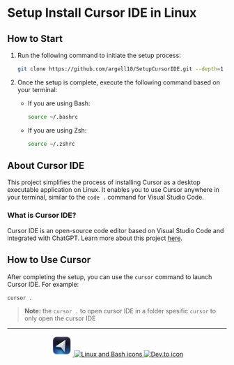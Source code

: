 # Setup Install Cursor IDE in Linux

## How to Start

1. Run the following command to initiate the setup process:

    ```bash
    git clone https://github.com/argell10/SetupCursorIDE.git --depth=1 && cd hikari-ken/setup_cursor && ./install.sh
    ```

2. Once the setup is complete, execute the following command based on your terminal:

    - If you are using Bash:
        ```bash
        source ~/.bashrc
        ```

    - If you are using Zsh:
        ```bash
        source ~/.zshrc
        ```

## About Cursor IDE

This project simplifies the process of installing Cursor as a desktop executable application on Linux. It enables you to use Cursor anywhere in your terminal, similar to the `code .` command for Visual Studio Code.

### What is Cursor IDE?

Cursor IDE is an open-source code editor based on Visual Studio Code and integrated with ChatGPT. Learn more about this project [here](link).

## How to Use Cursor

After completing the setup, you can use the `cursor` command to launch Cursor IDE. For example:

```bash
cursor .
```

> **Note:** the `cursor .` to open cursor IDE in a folder spesific `cursor` to only open the cursor IDE

<hr/>

<p align="center">
    <a href="https://cursor.sh/">
        <img src="./assets/icon.svg" alt="Cursor" width="50px">
    </a>
    <a href="https://skillicons.dev">
        <img src="https://skillicons.dev/icons?i=linux,bash" alt="Linux and Bash icons">
    </a>
    <a href="https://dev.to/mhbaando/how-to-install-cursor-the-ai-editor-on-linux-41dm">
        <img src="https://skillicons.dev/icons?i=devto" alt="Dev.to icon">
    </a>
</p>
